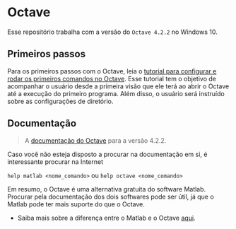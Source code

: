 # Octave
Esse repositório trabalha com a versão do `Octave 4.2.2` no Windows 10.

## Primeiros passos
Para os primeiros passos com o Octave, leia o [tutorial para configurar e rodar os primeiros comandos no Octave](./primeiros_passos). Esse tutorial tem o objetivo de acompanhar o usuário desde a primeira visão que ele terá ao abrir o Octave até a execução do primeiro programa. Além disso, o usuário será instruído sobre as configurações de diretório.

## Documentação
> A [documentação do Octave](https://docs.octave.org/octave-4.2.2.pdf) para a versão 4.2.2.

Caso você não esteja disposto a procurar na documentação em si, é interessante procurar na Internet

`help matlab <nome_comando>` ou `help octave <nome_comando>`

Em resumo, o Octave é uma alternativa gratuita do software Matlab. Procurar pela documentação dos dois softwares pode ser útil, já que o Matlab pode ter mais suporte do que o Octave. 

* Saiba mais sobre a diferença entre o Matlab e o Octave [aqui](https://pt.education-wiki.com/9897668-matlab-vs-octave).
